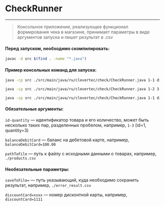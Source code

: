 # CheckRunner

---
>Консольное приложение, реализующее функционал формирования чека в магазине, принимает параметры в виде аргументов запуска и пишет результат в .csv


#### Перед запуском, необходимо скомпилировать:

```bash
javac -d src $(find . -name "*.java")
```

#### Пример консольных команд для запуска:

```bash
java -cp src ./src/main/java/ru/clevertec/check/CheckRunner.java 1-1 discountCard=1111 balanceDebitCard=12.1 saveToFile=./error_result.csv
```
```bash
java -cp src ./src/main/java/ru/clevertec/check/CheckRunner.java 1-2 3-4 5-6 discountCard=4444 balanceDebitCard=12967 pathToFile=src/main/resources/products.csv saveToFile=./check.csv
```
```bash
java -cp src ./src/main/java/ru/clevertec/check/CheckRunner.java 1-1 discountCard=1111 balanceDebitCard=100 pathToFile=./products.csv
```


#### Обязательные аргументы:

`id-quantity` — идентификатор товара и его количество, может быть несколько таких пар, разделенных пробелом, например, `1-3` (id=1, quantity=3)

`balanceDebitCard` — баланс на дебетовой карте, например, `balanceDebitCard=100.00`

`pathToFile` — путь к файлу с исходными данными о товарах, например, `./products.csv`

#### Необязательные параметры:

`saveToFile=` — путь указывающий, куда необходимо сохранить результат, например, `./error_result.csv`

`discountCard=xxxx` — номер дисконтной карты, например, `discountCard=1111`
